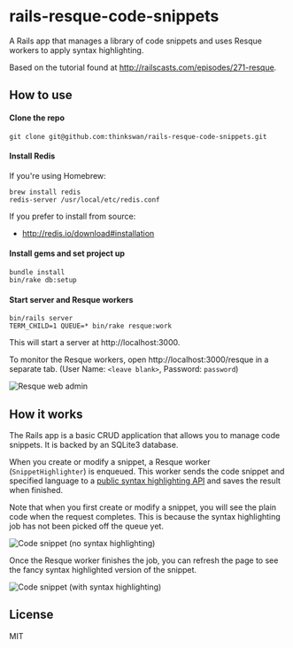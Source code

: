 # rails-resque-code-snippets

A Rails app that manages a library of code snippets and uses Resque workers to
apply syntax highlighting.

Based on the tutorial found at http://railscasts.com/episodes/271-resque.

## How to use

#### Clone the repo

```
git clone git@github.com:thinkswan/rails-resque-code-snippets.git
```

#### Install Redis

If you're using Homebrew:

```
brew install redis
redis-server /usr/local/etc/redis.conf
```

If you prefer to install from source:

* http://redis.io/download#installation

#### Install gems and set project up

```
bundle install
bin/rake db:setup
```

#### Start server and Resque workers

```
bin/rails server
TERM_CHILD=1 QUEUE=* bin/rake resque:work
```

This will start a server at http://localhost:3000.

To monitor the Resque workers, open http://localhost:3000/resque in a separate
tab. (User Name: `<leave blank>`, Password: `password`)

![Resque web admin](https://cloud.githubusercontent.com/assets/338259/8615398/6860eea0-271c-11e5-868e-d5d8d44c4127.jpg)

## How it works

The Rails app is a basic CRUD application that allows you to manage code
snippets. It is backed by an SQLite3 database.

When you create or modify a snippet, a Resque worker (`SnippetHighlighter`) is
enqueued. This worker sends the code snippet and specified language to a [public
syntax highlighting API](http://markup.su/api/highlighter) and saves the result
when finished.

Note that when you first create or modify a snippet, you will see the plain
code when the request completes. This is because the syntax highlighting job has
not been picked off the queue yet.

![Code snippet (no syntax highlighting)](https://cloud.githubusercontent.com/assets/338259/8615397/68118d4c-271c-11e5-8845-a97b7f3e917d.jpg)

Once the Resque worker finishes the job, you can refresh the page to see the
fancy syntax highlighted version of the snippet.

![Code snippet (with syntax highlighting)](https://cloud.githubusercontent.com/assets/338259/8615399/68648434-271c-11e5-904b-97bb1c315ed0.jpg)

## License

MIT
